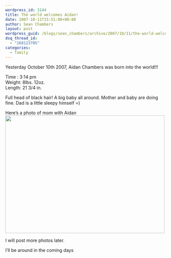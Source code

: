 ```yaml
---
wordpress_id: 3144
title: The world welcomes Aidan!
date: 2007-10-11T15:51:00+00:00
author: Sean Chambers
layout: post
wordpress_guid: /blogs/sean_chambers/archive/2007/10/11/the-world-welcomes-aidan.aspx
dsq_thread_id:
  - "268123705"
categories:
  - family
---
```

Yesterday October 10th 2007, Aidan Chambers was born into the world!!!


  


Time : 3:14 pm&nbsp;  
Weight: 8lbs. 12oz.  
Length: 21 3/4 in.


  


Full head of black hair! A big baby all around. Mother and baby are doing fine. Dad is a little sleepy himself =)


  


Here&#8217;s a photo of mom with Aidan  
<IMG height="371" src="http://farm3.static.flickr.com/2265/1543131831_c4785b0145.jpg?v=0" width="500" />


  


I will post more photos later.


  


I&#8217;ll be around in the coming days